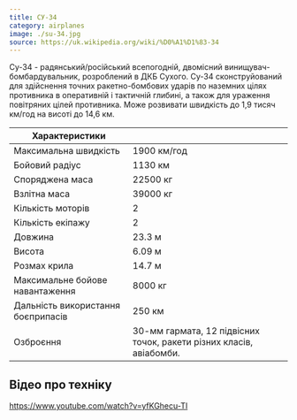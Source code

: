 ```yaml
---
title: СУ-34
category: airplanes
image: ./su-34.jpg
source: https://uk.wikipedia.org/wiki/%D0%A1%D1%83-34
---
```


Су-34 - радянський/російський всепогодній, двомісний винищувач-бомбардувальник, розроблений в ДКБ Сухого.
Су-34 сконструйований для здійснення точних ракетно-бомбових ударів по наземних цілях противника в оперативній і тактичній глибині, а також для ураження повітряних цілей противника. Може розвивати швидкість до 1,9 тисяч км/год на висоті до 14,6 км.

| Характеристики                     |                                                                     |
| ---------------------------------- | ------------------------------------------------------------------- |
| Максимальна швидкість              | 1900 км/год                                                         |
| Бойовий радіус                     | 1130 км                                                             |
| Споряджена маса                    | 22500 кг                                                            |
| Взлітна маса                       | 39000 кг                                                            |
| Кількість моторів                  | 2                                                                   |
| Кількість екіпажу                  | 2                                                                   |
| Довжина                            | 23.3 м                                                              |
| Висота                             | 6.09 м                                                              |
| Розмах крила                       | 14.7 м                                                              |
| Максимальне бойове навантаження    | 8000 кг                                                             |
| Дальність використання боєприпасів | 250 км                                                              |
| Озброєння                          | 30-мм гармата, 12 підвісних точок, ракети різних класів, авіабомби. |

## Відео про техніку

https://www.youtube.com/watch?v=yfKGhecu-TI
